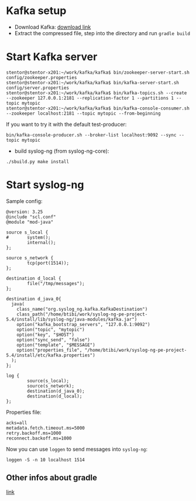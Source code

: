 # Kafka setup

* Download Kafka: [download link](https://www.apache.org/dyn/closer.cgi?path=/kafka/0.8.2.1/kafka-0.8.2.1-src.tgz)
* Extract the compressed file, step into the directory and run `gradle build`

# Start Kafka server

```
stentor@stentor-x201:~/work/kafka/kafka$ bin/zookeeper-server-start.sh config/zookeeper.properties
stentor@stentor-x201:~/work/kafka/kafka$ bin/kafka-server-start.sh config/server.properties
stentor@stentor-x201:~/work/kafka/kafka$ bin/kafka-topics.sh --create --zookeeper 127.0.0.1:2181 --replication-factor 1 --partitions 1 --topic mytopic
stentor@stentor-x201:~/work/kafka/kafka$ bin/kafka-console-consumer.sh --zookeeper localhost:2181 --topic mytopic --from-beginning
```

If you want to try it with the default test-producer:
```
bin/kafka-console-producer.sh --broker-list localhost:9092 --sync --topic mytopic
```

* build syslog-ng (from syslog-ng-core):

```
./sbuild.py make install
```

# Start syslog-ng

Sample config:

```
@version: 3.25
@include "scl.conf"
@module "mod-java"

source s_local {
#       system();
        internal();
};

source s_network {
        tcp(port(1514));
};

destination d_local {
        file("/tmp/messages");
};

destination d_java_0{
  java(
    class_name("org.syslog_ng.kafka.KafkaDestination")
    class_path("/home/btibi/work/syslog-ng-pe-project-5.4/install/lib/syslog-ng/java-modules/kafka.jar")
    option("kafka_bootstrap_servers", "127.0.0.1:9092")
    option("topic", "mytopic")
    option("key", "$HOST")
    option("sync_send", "false")
    option("template", "$MESSAGE")
    option("properties_file", "/home/btibi/work/syslog-ng-pe-project-5.4/install/etc/kafka.properties")
  );
};

log {
        source(s_local);
        source(s_network);
        destination(d_java_0);
        destination(d_local);
};

```

Properties file:

```
acks=all
metadata.fetch.timeout.ms=5000
retry.backoff.ms=1000
reconnect.backoff.ms=1000
```

Now you can use `loggen` to send messages into `syslog-ng`:

```
loggen -S -n 10 localhost 1514
```

## Other infos about gradle
[link](http://gitlab.syslog-ng.balabit/lbudai/internal-builder-repo-doc/wikis/home)
